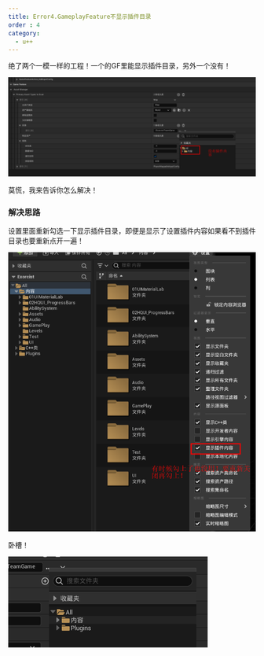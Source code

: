 ```yaml
---
title: Error4.GameplayFeature不显示插件目录
order : 4
category:
  - u++
---
```



<chatmessage avatar="../../assets/emoji/kclr.png" :avatarWidth="40">
绝了两个一模一样的工程！一个的GF里能显示插件目录，另外一个没有！
</chatmessage>

![](..%2Fassets%2Fwithoutplugin.png)

<chatmessage avatar="../../assets/emoji/dsyj.png" :avatarWidth="40" alignLeft>
莫慌，我来告诉你怎么解决！
</chatmessage>

### 解决思路

<chatmessage avatar="../../assets/emoji/bqb (2).png" :avatarWidth="40" alignLeft>
设置里面重新勾选一下显示插件目录，即便是显示了设置插件内容如果看不到插件目录也要重新点开一遍！
</chatmessage>

![](..%2Fassets%2Fkdiefc.png)

<chatmessage avatar="../../assets/emoji/bqb (6).png" :avatarWidth="40">
卧槽！
</chatmessage>

![](..%2Fassets%2Fperfect.png)